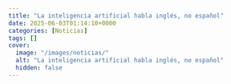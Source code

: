 ```yaml
---
title: "La inteligencia artificial habla inglés, no español"
date: 2025-06-03T01:14:10+0000
categories: [Noticias]
tags: []
cover:
  image: "/images/noticias/"
  alt: "La inteligencia artificial habla inglés, no español"
  hidden: false
---
```



